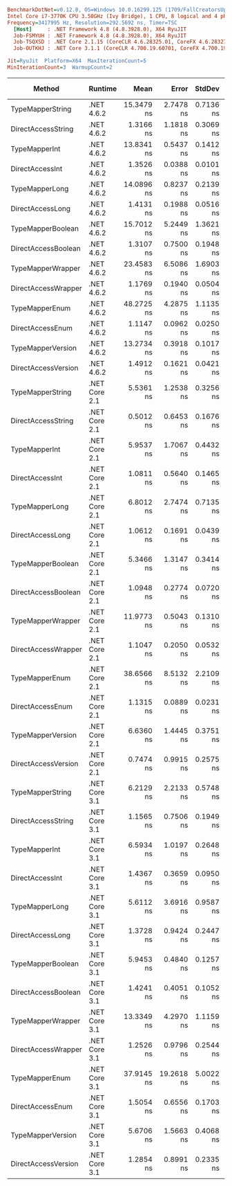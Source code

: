 ``` ini

BenchmarkDotNet=v0.12.0, OS=Windows 10.0.16299.125 (1709/FallCreatorsUpdate/Redstone3)
Intel Core i7-3770K CPU 3.50GHz (Ivy Bridge), 1 CPU, 8 logical and 4 physical cores
Frequency=3417995 Hz, Resolution=292.5692 ns, Timer=TSC
  [Host]     : .NET Framework 4.8 (4.8.3928.0), X64 RyuJIT
  Job-FSMYUH : .NET Framework 4.8 (4.8.3928.0), X64 RyuJIT
  Job-TSQXSD : .NET Core 2.1.15 (CoreCLR 4.6.28325.01, CoreFX 4.6.28327.02), X64 RyuJIT
  Job-OUTKHJ : .NET Core 3.1.1 (CoreCLR 4.700.19.60701, CoreFX 4.700.19.60801), X64 RyuJIT

Jit=RyuJit  Platform=X64  MaxIterationCount=5  
MinIterationCount=3  WarmupCount=2  

```
|              Method |       Runtime |       Mean |      Error |    StdDev | Ratio | RatioSD |  Gen 0 | Gen 1 | Gen 2 | Allocated |
|-------------------- |-------------- |-----------:|-----------:|----------:|------:|--------:|-------:|------:|------:|----------:|
|    TypeMapperString |    .NET 4.6.2 | 15.3479 ns |  2.7478 ns | 0.7136 ns | 12.25 |    3.22 |      - |     - |     - |         - |
|  DirectAccessString |    .NET 4.6.2 |  1.3166 ns |  1.1818 ns | 0.3069 ns |  1.00 |    0.00 |      - |     - |     - |         - |
|       TypeMapperInt |    .NET 4.6.2 | 13.8341 ns |  0.5437 ns | 0.1412 ns | 11.02 |    2.74 |      - |     - |     - |         - |
|     DirectAccessInt |    .NET 4.6.2 |  1.3526 ns |  0.0388 ns | 0.0101 ns |  1.08 |    0.26 |      - |     - |     - |         - |
|      TypeMapperLong |    .NET 4.6.2 | 14.0896 ns |  0.8237 ns | 0.2139 ns | 11.21 |    2.76 |      - |     - |     - |         - |
|    DirectAccessLong |    .NET 4.6.2 |  1.4131 ns |  0.1988 ns | 0.0516 ns |  1.12 |    0.26 |      - |     - |     - |         - |
|   TypeMapperBoolean |    .NET 4.6.2 | 15.7012 ns |  5.2449 ns | 1.3621 ns | 12.64 |    3.99 |      - |     - |     - |         - |
| DirectAccessBoolean |    .NET 4.6.2 |  1.3107 ns |  0.7500 ns | 0.1948 ns |  1.06 |    0.38 |      - |     - |     - |         - |
|   TypeMapperWrapper |    .NET 4.6.2 | 23.4583 ns |  6.5086 ns | 1.6903 ns | 18.58 |    4.38 |      - |     - |     - |         - |
| DirectAccessWrapper |    .NET 4.6.2 |  1.1769 ns |  0.1940 ns | 0.0504 ns |  0.93 |    0.20 |      - |     - |     - |         - |
|      TypeMapperEnum |    .NET 4.6.2 | 48.2725 ns |  4.2875 ns | 1.1135 ns | 38.49 |    9.81 | 0.0057 |     - |     - |      24 B |
|    DirectAccessEnum |    .NET 4.6.2 |  1.1147 ns |  0.0962 ns | 0.0250 ns |  0.89 |    0.21 |      - |     - |     - |         - |
|   TypeMapperVersion |    .NET 4.6.2 | 13.2734 ns |  0.3918 ns | 0.1017 ns | 10.59 |    2.71 |      - |     - |     - |         - |
| DirectAccessVersion |    .NET 4.6.2 |  1.4912 ns |  0.1621 ns | 0.0421 ns |  1.18 |    0.27 |      - |     - |     - |         - |
|    TypeMapperString | .NET Core 2.1 |  5.5361 ns |  1.2538 ns | 0.3256 ns |  4.39 |    0.99 |      - |     - |     - |         - |
|  DirectAccessString | .NET Core 2.1 |  0.5012 ns |  0.6453 ns | 0.1676 ns |  0.38 |    0.11 |      - |     - |     - |         - |
|       TypeMapperInt | .NET Core 2.1 |  5.9537 ns |  1.7067 ns | 0.4432 ns |  4.71 |    1.04 |      - |     - |     - |         - |
|     DirectAccessInt | .NET Core 2.1 |  1.0811 ns |  0.5640 ns | 0.1465 ns |  0.85 |    0.16 |      - |     - |     - |         - |
|      TypeMapperLong | .NET Core 2.1 |  6.8012 ns |  2.7474 ns | 0.7135 ns |  5.53 |    1.98 |      - |     - |     - |         - |
|    DirectAccessLong | .NET Core 2.1 |  1.0612 ns |  0.1691 ns | 0.0439 ns |  0.84 |    0.21 |      - |     - |     - |         - |
|   TypeMapperBoolean | .NET Core 2.1 |  5.3466 ns |  1.3147 ns | 0.3414 ns |  4.23 |    0.92 |      - |     - |     - |         - |
| DirectAccessBoolean | .NET Core 2.1 |  1.0948 ns |  0.2774 ns | 0.0720 ns |  0.88 |    0.26 |      - |     - |     - |         - |
|   TypeMapperWrapper | .NET Core 2.1 | 11.9773 ns |  0.5043 ns | 0.1310 ns |  9.53 |    2.34 |      - |     - |     - |         - |
| DirectAccessWrapper | .NET Core 2.1 |  1.1047 ns |  0.2050 ns | 0.0532 ns |  0.88 |    0.22 |      - |     - |     - |         - |
|      TypeMapperEnum | .NET Core 2.1 | 38.6566 ns |  8.5132 ns | 2.2109 ns | 30.72 |    7.47 | 0.0057 |     - |     - |      24 B |
|    DirectAccessEnum | .NET Core 2.1 |  1.1315 ns |  0.0889 ns | 0.0231 ns |  0.90 |    0.23 |      - |     - |     - |         - |
|   TypeMapperVersion | .NET Core 2.1 |  6.6360 ns |  1.4445 ns | 0.3751 ns |  5.23 |    1.05 |      - |     - |     - |         - |
| DirectAccessVersion | .NET Core 2.1 |  0.7474 ns |  0.9915 ns | 0.2575 ns |  0.59 |    0.24 |      - |     - |     - |         - |
|    TypeMapperString | .NET Core 3.1 |  6.2129 ns |  2.2133 ns | 0.5748 ns |  4.93 |    1.18 |      - |     - |     - |         - |
|  DirectAccessString | .NET Core 3.1 |  1.1565 ns |  0.7506 ns | 0.1949 ns |  0.92 |    0.25 |      - |     - |     - |         - |
|       TypeMapperInt | .NET Core 3.1 |  6.5934 ns |  1.0197 ns | 0.2648 ns |  5.27 |    1.43 |      - |     - |     - |         - |
|     DirectAccessInt | .NET Core 3.1 |  1.4367 ns |  0.3659 ns | 0.0950 ns |  1.16 |    0.35 |      - |     - |     - |         - |
|      TypeMapperLong | .NET Core 3.1 |  5.6112 ns |  3.6916 ns | 0.9587 ns |  4.61 |    1.92 |      - |     - |     - |         - |
|    DirectAccessLong | .NET Core 3.1 |  1.3728 ns |  0.9424 ns | 0.2447 ns |  1.12 |    0.42 |      - |     - |     - |         - |
|   TypeMapperBoolean | .NET Core 3.1 |  5.9453 ns |  0.4840 ns | 0.1257 ns |  4.75 |    1.26 |      - |     - |     - |         - |
| DirectAccessBoolean | .NET Core 3.1 |  1.4241 ns |  0.4051 ns | 0.1052 ns |  1.13 |    0.27 |      - |     - |     - |         - |
|   TypeMapperWrapper | .NET Core 3.1 | 13.3349 ns |  4.2970 ns | 1.1159 ns | 10.79 |    3.54 |      - |     - |     - |         - |
| DirectAccessWrapper | .NET Core 3.1 |  1.2526 ns |  0.9796 ns | 0.2544 ns |  0.97 |    0.17 |      - |     - |     - |         - |
|      TypeMapperEnum | .NET Core 3.1 | 37.9145 ns | 19.2618 ns | 5.0022 ns | 29.75 |    6.04 | 0.0057 |     - |     - |      24 B |
|    DirectAccessEnum | .NET Core 3.1 |  1.5054 ns |  0.6556 ns | 0.1703 ns |  1.22 |    0.43 |      - |     - |     - |         - |
|   TypeMapperVersion | .NET Core 3.1 |  5.6706 ns |  1.5663 ns | 0.4068 ns |  4.51 |    1.12 |      - |     - |     - |         - |
| DirectAccessVersion | .NET Core 3.1 |  1.2854 ns |  0.8991 ns | 0.2335 ns |  1.01 |    0.25 |      - |     - |     - |         - |

